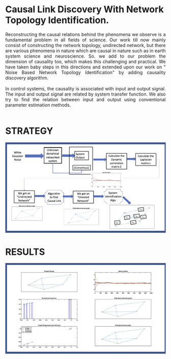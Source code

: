 # Causal Link Discovery With Network Topology Identification.
<div align="justify">
Reconstructing the causal relations behind the phenomena  we  observe  is  a  fundamental  problem  in  all  fields  of science. Our work till now mainly consist of constructing the network topology, undirected network, but there are various phenomena in nature which are causal in nature such as in earth  system  science and neuroscience. So. we add to our problem the dimension of causality too, which makes this challenging and practical. We have taken baby steps in this directions and extended upon our work on " Noise Based Network Topology Identification" by adding causality discovery algorithm. <br><br>
In control systems, the causality is associated with input and output signal. The input and output signal are related by system transfer function. We also try to find the relation between input and output using conventional parameter estimation methods.<br><br>

# STRATEGY 
![assets/img/Causal_net_disc_1](assets/img/Causal_net_disc_1.jpg)
# RESULTS
 ![assets/img/Causal_net_disc_2](assets/img/causal_net_ID_2.jpg)

